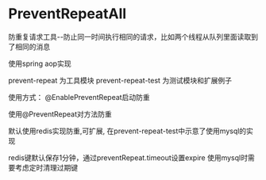 # PreventRepeatAll
防重复请求工具--防止同一时间执行相同的请求，比如两个线程从队列里面读取到了相同的消息

使用spring aop实现

prevent-repeat 为工具模块
prevent-repeat-test 为测试模块和扩展例子

使用方式： 
@EnablePreventRepeat启动防重

使用@PreventRepeat对方法防重

默认使用redis实现防重,可扩展, 在prevent-repeat-test中示意了使用mysql的实现

redis键默认保存1分钟，通过preventRepeat.timeout设置expire
使用mysql时需要考虑定时清理过期键
